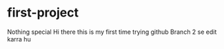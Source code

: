 # first-project
Nothing special 
Hi there this is my first time trying github 
Branch 2 se edit karra hu


